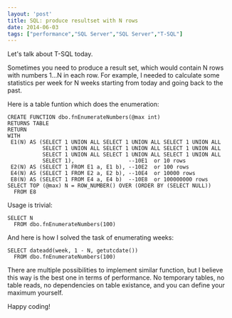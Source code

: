 ```yaml
---
layout: 'post'
title: SQL: produce resultset with N rows
date: 2014-06-03
tags: ["performance","SQL Server","SQL Server","T-SQL"]
---
```


Let's talk about T-SQL today.

Sometimes you need to produce a result set, which would contain N rows with numbers 1...N in each row. For example, I needed to calculate some statistics per week for N weeks starting from today and going back to the past.

Here is a table funtion which does the enumeration:

    CREATE FUNCTION dbo.fnEnumerateNumbers(@max int) 
    RETURNS TABLE 
    RETURN 
    WITH
     E1(N) AS (SELECT 1 UNION ALL SELECT 1 UNION ALL SELECT 1 UNION ALL
               SELECT 1 UNION ALL SELECT 1 UNION ALL SELECT 1 UNION ALL
               SELECT 1 UNION ALL SELECT 1 UNION ALL SELECT 1 UNION ALL
               SELECT 1),                 --10E1  or 10 rows
     E2(N) AS (SELECT 1 FROM E1 a, E1 b), --10E2  or 100 rows
     E4(N) AS (SELECT 1 FROM E2 a, E2 b), --10E4  or 10000 rows
     E8(N) AS (SELECT 1 FROM E4 a, E4 b)  --10E8  or 100000000 rows
    SELECT TOP (@max) N = ROW_NUMBER() OVER (ORDER BY (SELECT NULL)) 
      FROM E8

Usage is trivial:

    SELECT N
      FROM dbo.fnEnumerateNumbers(100)

And here is how I solved the task of enumerating weeks:

    SELECT dateadd(week, 1 - N, getutcdate()) 
      FROM dbo.fnEnumerateNumbers(100)

There are multiple possibilities to implement similar function, but I believe this way is the best one in terms of performance. No temporary tables, no table reads, no dependencies on table existance, and you can define your maximum yourself.

Happy coding!